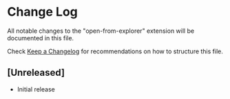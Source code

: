 # Change Log

All notable changes to the "open-from-explorer" extension will be documented in this file.

Check [Keep a Changelog](http://keepachangelog.com/) for recommendations on how to structure this file.

## [Unreleased]

- Initial release